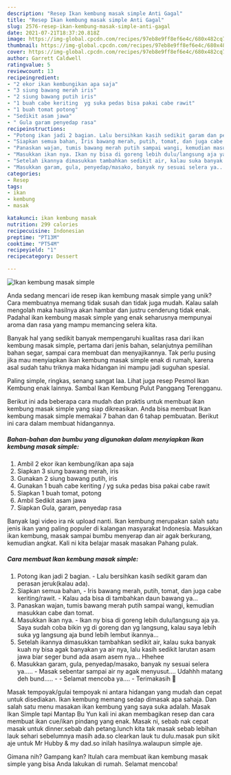 ```yaml
---
description: "Resep Ikan kembung masak simple Anti Gagal"
title: "Resep Ikan kembung masak simple Anti Gagal"
slug: 2576-resep-ikan-kembung-masak-simple-anti-gagal
date: 2021-07-21T18:37:20.818Z
image: https://img-global.cpcdn.com/recipes/97eb8e9ff8ef6e4c/680x482cq70/ikan-kembung-masak-simple-foto-resep-utama.jpg
thumbnail: https://img-global.cpcdn.com/recipes/97eb8e9ff8ef6e4c/680x482cq70/ikan-kembung-masak-simple-foto-resep-utama.jpg
cover: https://img-global.cpcdn.com/recipes/97eb8e9ff8ef6e4c/680x482cq70/ikan-kembung-masak-simple-foto-resep-utama.jpg
author: Garrett Caldwell
ratingvalue: 5
reviewcount: 13
recipeingredient:
- "2 ekor ikan kembungikan apa saja"
- "3 siung bawang merah iris"
- "2 siung bawang putih iris"
- "1 buah cabe keriting  yg suka pedas bisa pakai cabe rawit"
- "1 buah tomat potong"
- "Sedikit asam jawa"
- " Gula garam penyedap rasa"
recipeinstructions:
- "Potong ikan jadi 2 bagian. Lalu bersihkan kasih sedikit garam dan perasan jeruk(kalau ada)."
- "Siapkan semua bahan, Iris bawang merah, putih, tomat, dan juga cabe keriting/rawit. Kalau ada bisa di tambahkan daun bawang ya..."
- "Panaskan wajan, tumis bawang merah putih sampai wangi, kemudian masukkan cabe dan tomat."
- "Masukkan ikan nya. Ikan ny bisa di goreng lebih dulu/langsung aja ya. Saya sudah coba bikin yg di goreng dan yg langsung, kalau saya lebih suka yg langsung aja bund lebih lembut ikannya..."
- "Setelah ikannya dimasukkan tambahkan sedikit air, kalau suka banyak kuah ny bisa agak banyakan ya air nya, lalu kasih sedikit larutan asam jawa biar seger bund ada asam asem nya... Hhehee"
- "Masukkan garam, gula, penyedap/masako, banyak ny sesuai selera ya..... Masak sebentar sampai air ny agak menyusut.... Udahhh matang deh bund.....  Selamat mencoba ya.... Terimakasih 🌺"
categories:
- Resep
tags:
- ikan
- kembung
- masak

katakunci: ikan kembung masak 
nutrition: 299 calories
recipecuisine: Indonesian
preptime: "PT13M"
cooktime: "PT54M"
recipeyield: "1"
recipecategory: Dessert

---
```



![Ikan kembung masak simple](https://img-global.cpcdn.com/recipes/97eb8e9ff8ef6e4c/680x482cq70/ikan-kembung-masak-simple-foto-resep-utama.jpg)

Anda sedang mencari ide resep ikan kembung masak simple yang unik? Cara membuatnya memang tidak susah dan tidak juga mudah. Kalau salah mengolah maka hasilnya akan hambar dan justru cenderung tidak enak. Padahal ikan kembung masak simple yang enak seharusnya mempunyai aroma dan rasa yang mampu memancing selera kita.

Banyak hal yang sedikit banyak mempengaruhi kualitas rasa dari ikan kembung masak simple, pertama dari jenis bahan, selanjutnya pemilihan bahan segar, sampai cara membuat dan menyajikannya. Tak perlu pusing jika mau menyiapkan ikan kembung masak simple enak di rumah, karena asal sudah tahu triknya maka hidangan ini mampu jadi suguhan spesial.

Paling simple, ringkas, senang sangat laa. Lihat juga resep Pesmol Ikan Kembung enak lainnya. Sambal Ikan Kembung Pulut Panggang Terengganu.


Berikut ini ada beberapa cara mudah dan praktis untuk membuat ikan kembung masak simple yang siap dikreasikan. Anda bisa membuat Ikan kembung masak simple memakai 7 bahan dan 6 tahap pembuatan. Berikut ini cara dalam membuat hidangannya.

<!--inarticleads1-->

##### Bahan-bahan dan bumbu yang digunakan dalam menyiapkan Ikan kembung masak simple:

1. Ambil 2 ekor ikan kembung/ikan apa saja
1. Siapkan 3 siung bawang merah, iris
1. Gunakan 2 siung bawang putih, iris
1. Gunakan 1 buah cabe keriting / yg suka pedas bisa pakai cabe rawit
1. Siapkan 1 buah tomat, potong
1. Ambil Sedikit asam jawa
1. Siapkan  Gula, garam, penyedap rasa


Banyak lagi video ira nk upload nanti. Ikan kembung merupakan salah satu jenis ikan yang paling populer di kalangan masyarakat Indonesia. Masukkan ikan kembung, masak sampai bumbu menyerap dan air agak berkurang, kemudian angkat. Kali ni kita belajar masak masakan Pahang pulak. 

<!--inarticleads2-->

##### Cara membuat Ikan kembung masak simple:

1. Potong ikan jadi 2 bagian. - Lalu bersihkan kasih sedikit garam dan perasan jeruk(kalau ada).
1. Siapkan semua bahan, - Iris bawang merah, putih, tomat, dan juga cabe keriting/rawit. - Kalau ada bisa di tambahkan daun bawang ya...
1. Panaskan wajan, tumis bawang merah putih sampai wangi, kemudian masukkan cabe dan tomat.
1. Masukkan ikan nya. - Ikan ny bisa di goreng lebih dulu/langsung aja ya. Saya sudah coba bikin yg di goreng dan yg langsung, kalau saya lebih suka yg langsung aja bund lebih lembut ikannya...
1. Setelah ikannya dimasukkan tambahkan sedikit air, kalau suka banyak kuah ny bisa agak banyakan ya air nya, lalu kasih sedikit larutan asam jawa biar seger bund ada asam asem nya... Hhehee
1. Masukkan garam, gula, penyedap/masako, banyak ny sesuai selera ya..... - Masak sebentar sampai air ny agak menyusut.... Udahhh matang deh bund..... -  - Selamat mencoba ya.... - Terimakasih 🌺


Masak tempoyak/gulai tempoyak ni antara hidangan yang mudah dan cepat untuk disediakan. Ikan kembung memang sedap dimasak apa sahaja. Dan salah satu menu masakan ikan kembung yang saya suka adalah. Masak Ikan Simple tapi Mantap Bu Yun kali ini akan membagikan resep dan cara membuat ikan cue/ikan pindang yang enak. Masak ni, sebab nak cepat masak untuk dinner.sebab dah petang.lunch kita tak masak sebab lebihan lauk sehari sebelumnya masih ada.so clearkan lauk tu dulu.masak pun sikit aje untuk Mr Hubby &amp; my dad.so inilah hasilnya.walaupun simple aje. 

Gimana nih? Gampang kan? Itulah cara membuat ikan kembung masak simple yang bisa Anda lakukan di rumah. Selamat mencoba!

